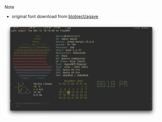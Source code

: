 
> [!NOTE]
> - original font download from [blobject/agave](https://github.com/blobject/agave)

![AgaveNerdFontMono-Regular](./AgaveNerdFontMono-Regular.png)
